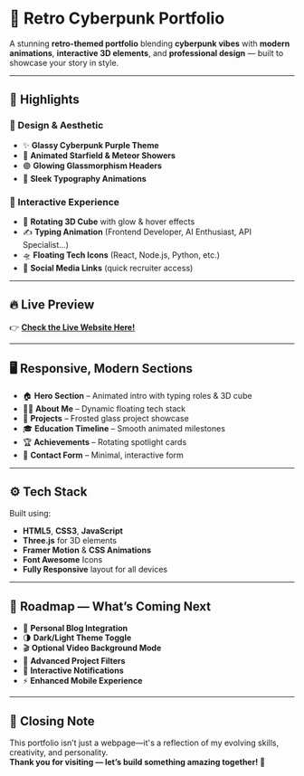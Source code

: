# 🌌 Retro Cyberpunk Portfolio
A stunning **retro-themed portfolio** blending **cyberpunk vibes** with **modern animations**, **interactive 3D elements**, and **professional design** — built to showcase your story in style.

---

## 🎁 Highlights

### 🎨 Design & Aesthetic
- ✨ **Glassy Cyberpunk Purple Theme**
- 🌠 **Animated Starfield & Meteor Showers**
- 🟣 **Glowing Glassmorphism Headers**
- 🎇 **Sleek Typography Animations**

### 🚀 Interactive Experience
- 🧊 **Rotating 3D Cube** with glow & hover effects
- ✍️ **Typing Animation** (Frontend Developer, AI Enthusiast, API Specialist…)
- 🛸 **Floating Tech Icons** (React, Node.js, Python, etc.)
- 🔗 **Social Media Links** (quick recruiter access)

---

## 🔥 Live Preview

👉 **[Check the Live Website Here!](https://portfolio-woad-eight-41.vercel.app/)**

---

## 🖥️ Responsive, Modern Sections
- 🏠 **Hero Section** – Animated intro with typing roles & 3D cube
- 🙋‍♂️ **About Me** – Dynamic floating tech stack
- 📁 **Projects** – Frosted glass project showcase
- 🎓 **Education Timeline** – Smooth animated milestones
- 🏆 **Achievements** – Rotating spotlight cards
- 📩 **Contact Form** – Minimal, interactive form

---

## ⚙️ Tech Stack

Built using:
- **HTML5**, **CSS3**, **JavaScript**
- **Three.js** for 3D elements
- **Framer Motion** & **CSS Animations**
- **Font Awesome** Icons
- **Fully Responsive** layout for all devices

---

## 🚀 Roadmap — What’s Coming Next
- 📝 **Personal Blog Integration**
- 🌗 **Dark/Light Theme Toggle**
- 🎬 **Optional Video Background Mode**
- 📂 **Advanced Project Filters**
- 🔔 **Interactive Notifications**
- ⚡ **Enhanced Mobile Experience**

---

## 🎉 Closing Note

This portfolio isn’t just a webpage—it's a reflection of my evolving skills, creativity, and personality.  
**Thank you for visiting — let’s build something amazing together! 🚀**
